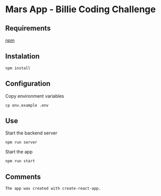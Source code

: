 # Mars App - Billie Coding Challenge

## Requirements

[npm](https://www.npmjs.com/get-npm)

## Instalation

    npm install

## Configuration

Copy environment variables

    cp env.example .env

## Use

Start the backend server

    npm run server

Start the app

    npm run start

## Comments

    The app was created with create-react-app.
